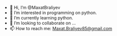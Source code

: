 - 👋 Hi, I’m @MaxatBraliyev
- 👀 I’m interested in programming on python.
- 🌱 I’m currently learning python.
- 💞️ I’m looking to collaborate on ...
- 📫 How to reach me: Maxat.Braliyev85@gmail.com

<!---
MaxatBraliyev/MaxatBraliyev is a ✨ special ✨ repository because its `README.md` (this file) appears on your GitHub profile.
You can click the Preview link to take a look at your changes.
--->
